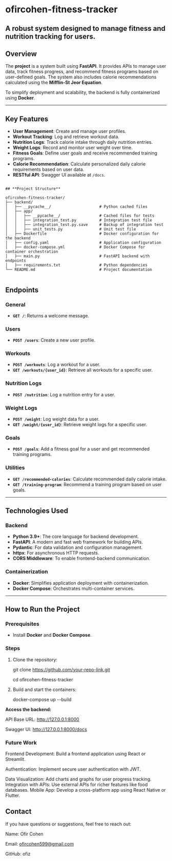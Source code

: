 # **ofircohen-fitness-tracker**

A robust  system designed to manage fitness and nutrition tracking for users.
---

## **Overview**

The **project** is a  system built using **FastAPI**. It provides APIs to manage user data, track fitness progress, and recommend fitness programs based on user-defined goals. The system also includes calorie recommendations calculated using the **Mifflin-St Jeor Equation**.

To simplify deployment and scalability, the backend is fully containerized using **Docker**.

---

## **Key Features**
- **User Management**: Create and manage user profiles.
- **Workout Tracking**: Log and retrieve workout data.
- **Nutrition Logs**: Track calorie intake through daily nutrition entries.
- **Weight Logs**: Record and monitor user weight over time.
- **Fitness Goals**: Define user goals and receive recommended training programs.
- **Calorie Recommendation**: Calculate personalized daily calorie requirements based on user data.
- **RESTful API**: Swagger UI available at `/docs`.

```

## **Project Structure**

ofircohen-fitness-tracker/
├── backend/
│   ├── __pycache__/                     # Python cached files
│   ├── app/
│   │   ├── __pycache__/                 # Cached files for tests
│   │   ├── integration_test.py          # Integration test file
│   │   ├── integration_test.py.save     # Backup of integration test
│   │   ├── unit_tests.py                # Unit test file
│   ├── Dockerfile                       # Docker configuration for the backend
│   ├── config.yaml                      # Application configuration
│   ├── docker-compose.yml               # Docker Compose for container orchestration
│   ├── main.py                          # FastAPI backend with endpoints
│   ├── requirements.txt                 # Python dependencies
└── README.md                            # Project documentation


```

## **Endpoints**

### **General**
- **`GET /`**: Returns a welcome message.

### **Users**
- **`POST /users`**: Create a new user profile.

### **Workouts**
- **`POST /workouts`**: Log a workout for a user.  
- **`GET /workouts/{user_id}`**: Retrieve all workouts for a specific user.

### **Nutrition Logs**
- **`POST /nutrition`**: Log a nutrition entry for a user.

### **Weight Logs**
- **`POST /weight`**: Log weight data for a user.  
- **`GET /weight/{user_id}`**: Retrieve weight logs for a specific user.

### **Goals**
- **`POST /goals`**: Add a fitness goal for a user and get recommended training programs.

### **Utilities**
- **`GET /recommended-calories`**: Calculate recommended daily calorie intake.  
- **`GET /training-program`**: Recommend a training program based on user goals.

---

## **Technologies Used**

### **Backend**
- **Python 3.9+**: The core language for backend development.
- **FastAPI**: A modern and fast web framework for building APIs.
- **Pydantic**: For data validation and configuration management.
- **httpx**: For asynchronous HTTP requests.
- **CORS Middleware**: To enable frontend-backend communication.

### **Containerization**
- **Docker**: Simplifies application deployment with containerization.
- **Docker Compose**: Orchestrates multi-container services.

---

## **How to Run the Project**

### **Prerequisites**
- Install **Docker** and **Docker Compose**.

### **Steps**
1. Clone the repository:
   
   git clone https://github.com/your-repo-link.git
   
   cd ofircohen-fitness-tracker

2. Build and start the containers:

   docker-compose up --build

**Access the backend:**

API Base URL: http://127.0.0.1:8000

Swagger UI: http://127.0.0.1:8000/docs

### **Future Work**

Frontend Development: Build a frontend application using React or Streamlit.

Authentication: Implement secure user authentication with JWT.

Data Visualization: Add charts and graphs for user progress tracking.
Integration with APIs: Use external APIs for richer features like food databases.
Mobile App: Develop a cross-platform app using React Native or Flutter.

 ## **Contact**

If you have questions or suggestions, feel free to reach out:

Name: Ofir Cohen

Email: ofircohen599@gmail.com

GitHub: ofiz
